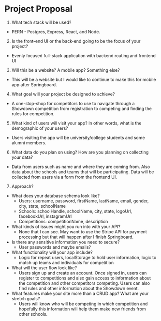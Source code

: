 # Project Proposal

1. What tech stack will be used? 
  - PERN - Postgres, Express, React, and Node.
  
2. Is the front-end UI or the back-end going to be the focus of your project? 
  - Evenly focused full-stack application with backend routing and frontend UI
  
3. Will this be a website? A mobile app? Something else?
  - This will be a website but I would like to continue to make this for mobile app after Springboard.
  
4. What goal will your project be designed to achieve?
  - A one-stop-shop for competitors to use to navigate through a Showdown competition from registration to competing and finding the rules for competition.
  
5. What kind of users will visit your app? In other words, what is the demographic of your users?
  - Users visiting the app will be university/college students and some alumni members.
  
6. What data do you plan on using? How are you planning on collecting your data?
  - Data from users such as name and where they are coming from. Also data about the schools and teams that will be participating. Data will be collected from users via a form from the frontend UI. 
  
7. Approach?
  - What does your database schema look like?
    - Users: username, password, firstName, lastName, email, gender, city, state, schoolName
    - Schools: schoolHandle, schoolName, city, state, logoUrl, facebookUrl, instagramUrl
    - Competitions: competitionName, description
  - What kinds of issues might you run into with your API? 
    - None that I can see. May want to use the Stripe API for payment processing but that will happen after I finish Springboard.
  - Is there any sensitive information you need to secure?
    - User passwords and maybe emails?
  - What functionality will your app include?
    - Logic for repeat users, localStorage to hold user information, logic to match up teams and individuals for competition
  - What will the user flow look like?
    - Users sign up and create an account. Once signed in, users can register to competitions and also gain access to information about the competition and other competitors competing. Users can also find rules and other information about the Showdown event.
  - What features make your site more than a CRUD app? What are your stretch goals?
    - Users will know who will be competing in which competition and hopefully this information will help them make new friends from other schools.
